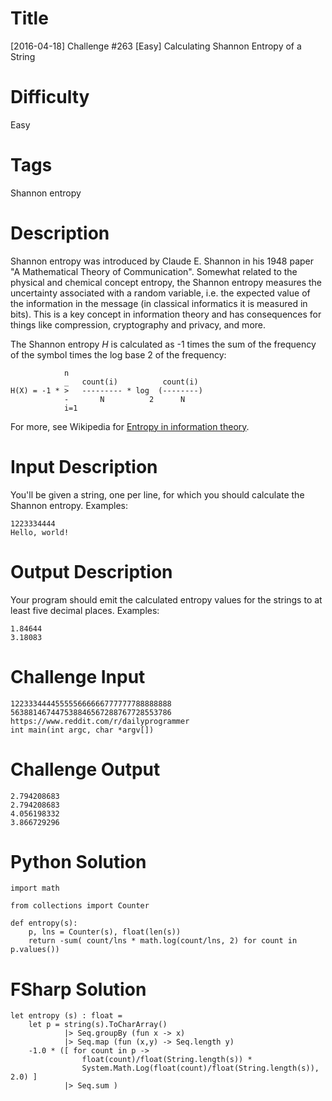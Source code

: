 # Title

[2016-04-18] Challenge #263 [Easy] Calculating Shannon Entropy of a String

# Difficulty

Easy

# Tags

Shannon entropy

# Description

Shannon entropy was introduced by Claude E. Shannon in his 1948 paper "A Mathematical Theory of Communication". Somewhat related to the physical and chemical concept entropy, the Shannon entropy measures the uncertainty associated with a random variable, i.e. the expected value of the information in the message (in classical informatics it is measured in bits). This is a key concept in information theory and has consequences for things like compression, cryptography and privacy, and more. 

The Shannon entropy *H* is calculated as -1 times the sum of the frequency of the symbol times the log base 2 of the frequency:

                n
                _   count(i)          count(i)
    H(X) = -1 * >   --------- * log  (--------)
                -       N          2      N
                i=1

For more, see Wikipedia for [Entropy in information theory](https://en.wikipedia.org/wiki/Entropy_(information_theory)). 

# Input Description

You'll be given a string, one per line, for which you should calculate the Shannon entropy. Examples:

    1223334444
    Hello, world!

# Output Description

Your program should emit the calculated entropy values for the strings to at least five decimal places. Examples:

    1.84644
    3.18083

# Challenge Input

    122333444455555666666777777788888888
    563881467447538846567288767728553786
    https://www.reddit.com/r/dailyprogrammer
    int main(int argc, char *argv[])

# Challenge Output

    2.794208683
    2.794208683
    4.056198332
    3.866729296

# Python Solution

    import math

    from collections import Counter

    def entropy(s):
        p, lns = Counter(s), float(len(s))
        return -sum( count/lns * math.log(count/lns, 2) for count in p.values())

# FSharp Solution

    let entropy (s) : float = 
        let p = string(s).ToCharArray() 
                |> Seq.groupBy (fun x -> x) 
                |> Seq.map (fun (x,y) -> Seq.length y)
        -1.0 * ([ for count in p -> 
                    float(count)/float(String.length(s)) *
                    System.Math.Log(float(count)/float(String.length(s)), 2.0) ] 
                |> Seq.sum )
